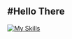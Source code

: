 #Hello There
--------------------------------------------
[![My Skills](https://skillicons.dev/icons?i=js,html,css,wasm)](https://skillicons.dev)
